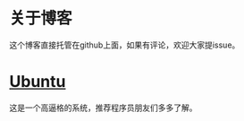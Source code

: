 # 关于博客

这个博客直接托管在github上面，如果有评论，欢迎大家提issue。

# [Ubuntu](./ubuntu/index.md)

这是一个高逼格的系统，推荐程序员朋友们多多了解。
